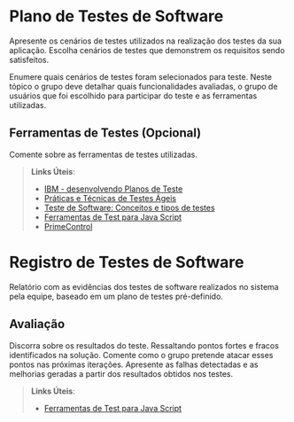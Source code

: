 # Plano de Testes de Software

Apresente os cenários de testes utilizados na realização dos testes da sua aplicação. Escolha cenários de testes que demonstrem os requisitos sendo satisfeitos.

Enumere quais cenários de testes foram selecionados para teste. Neste tópico o grupo deve detalhar quais funcionalidades avaliadas, o grupo de usuários que foi escolhido para participar do teste e as ferramentas utilizadas.
 
## Ferramentas de Testes (Opcional)

Comente sobre as ferramentas de testes utilizadas.
 
> **Links Úteis**:
> - [IBM - desenvolvendo  Planos de Teste](https://www.ibm.com/docs/pt-br/elm/6.0.5?topic=testing-developing-test-plans)
> - [Práticas e Técnicas de Testes Ágeis](https://www.fm2s.com.br/testes-ageis-quais-as-maneiras-de-testar-em-uma-equipe-agil/)
> -  [Teste de Software: Conceitos e tipos de testes](https://www.devmedia.com.br/guia/tecnicas-e-fundamentos-de-testes-de-software/34403)
> - [Ferramentas de Test para Java Script](https://jestjs.io/pt-BR/)
> - [PrimeControl](https://www.primecontrol.com.br/10-ferramentas-de-automacao-de-testes-mais-usadas/)

# Registro de Testes de Software

Relatório com as evidências dos testes de software realizados no sistema pela equipe, baseado em um plano de testes pré-definido.

## Avaliação

Discorra sobre os resultados do teste. Ressaltando pontos fortes e fracos identificados na solução. Comente como o grupo pretende atacar esses pontos nas próximas iterações. Apresente as falhas detectadas e as melhorias geradas a partir dos resultados obtidos nos testes.

> **Links Úteis**:
> - [Ferramentas de Test para Java Script](https://jestjs.io/pt-BR/)
